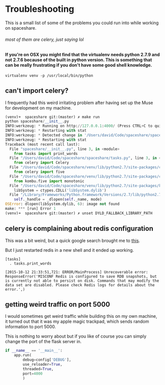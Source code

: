 # Troubleshooting

This is a small list of some of the problems you could run into while working on spaceshare.

###### most of them are celery, just saying lol

#### If you're on OSX you might find that the virtualenv needs python 2.7.9 and not 2.7.6 because of the built in python version. This is something that can be really frustrating if you don't have some good shell knowledge.
```shell
virtualenv venv -p /usr/local/bin/python
```

## can't import celery?

I frequently had this weird irritating problem after having set up the Muse for development on my machine.

```Python
(venv)➜  spaceshare git:(master) ✗ make run
python spaceshare/__init__.py
INFO:werkzeug: * Running on http://127.0.0.1:4000/ (Press CTRL+C to quit)
INFO:werkzeug: * Restarting with stat
INFO:werkzeug: * Detected change in '/Users/david/Code/spaceshare/spaceshare/__init__.py', reloading
INFO:werkzeug: * Restarting with stat
Traceback (most recent call last):
  File "spaceshare/__init__.py", line 3, in <module>
    from tasks import print_words
  File "/Users/david/Code/spaceshare/spaceshare/tasks.py", line 3, in <module>
    from celery import Celery
  File "/Users/david/Code/spaceshare/venv/lib/python2.7/site-packages/celery/__init__.py", line 130, in <module>
    from celery import five
  File "/Users/david/Code/spaceshare/venv/lib/python2.7/site-packages/celery/five.py", line 51, in <module>
    from kombu.five import monotonic
  File "/Users/david/Code/spaceshare/venv/lib/python2.7/site-packages/kombu/five.py", line 52, in <module>
    libSystem = ctypes.CDLL('libSystem.dylib')
  File "/Library/Frameworks/Python.framework/Versions/2.7/lib/python2.7/ctypes/__init__.py", line 365, in __init__
    self._handle = _dlopen(self._name, mode)
OSError: dlopen(libSystem.dylib, 6): image not found
make: *** [run] Error 1
(venv)➜  spaceshare git:(master) ✗ unset DYLD_FALLBACK_LIBRARY_PATH
```


## celery is complaining about redis configuration
This was a bit weird, but a quick google search brought me to  [this](http://stackoverflow.com/questions/19581059/misconf-redis-is-configured-to-save-rdb-snapshots).

But I just restarted redis in a new shell and it ended up working.

```shell
[tasks]
  . tasks.print_words

[2015-10-12 21:33:51,721: ERROR/MainProcess] Unrecoverable error: ResponseError('MISCONF Redis is configured to save RDB snapshots, but is currently not able to persist on disk. Commands that may modify the data set are disabled. Please check Redis logs for details about the error.',)
```

## getting weird traffic on port 5000
I would sometimes get weird traffic while building this on my own machine, it turned out that it was my apple magic trackpad, which sends random information to port 5000.

This is nothing to worry about but if you like of course you can simply change the port of the flask server in.  

```python
if __name__ == '__main__':
    app.run(
        debug=config['DEBUG'],
        use_reloader=True,
        threaded=True,
        port=4000
        )

```

